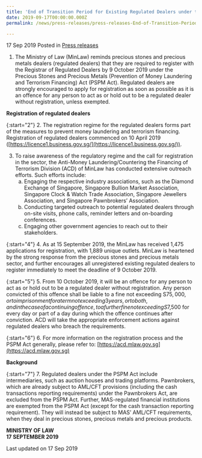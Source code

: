 ```yaml
---
title: 'End of Transition Period for Existing Regulated Dealers under the Precious Stones and Precious Metals (Prevention of Money Laundering and Terrorism Financing) Act'
date: 2019-09-17T00:00:00.000Z
permalink: /news/press-releases/press-releases-End-of-Transition-Period-for-Existing-Regulated-Dealers-under-the-Precious-Stones-and-Precious-Metals-Prevention-of-Money-Laundering-and-Terrorism-Financing-Act

---
```




17 Sep 2019 Posted in [Press releases](/news/press-releases)

1. The Ministry of Law (MinLaw) reminds precious stones and precious metals dealers (regulated dealers) that they are required to register with the Registrar of Regulated Dealers by 9 October 2019 under the Precious Stones and Precious Metals (Prevention of Money Laundering and Terrorism Financing) Act (PSPM Act). Regulated dealers are strongly encouraged to apply for registration as soon as possible as it is an offence for any person to act as or hold out to be a regulated dealer without registration, unless exempted.

**Registration of regulated dealers**

{:start="2"}
2. The registration regime for the regulated dealers forms part of the measures to prevent money laundering and terrorism financing. Registration of regulated dealers commenced on 10 April 2019 ([https://licence1.business.gov.sg/](https://licence1.business.gov.sg/)).

<ol start="3">
<li>To raise awareness of the regulatory regime and the call for registration in the sector, the Anti-Money Laundering/Countering the Financing of Terrorism Division (ACD) of MinLaw has conducted extensive outreach efforts. Such efforts include:

<ol style="list-style-type: lower-alpha">
<li>Engaging the respective industry associations, such as the Diamond Exchange of Singapore, Singapore Bullion Market Association, Singapore Clock & Watch Trade Association, Singapore Jewellers Association, and Singapore Pawnbrokers’ Association. </li>
<li> Conducting targeted outreach to potential regulated dealers through on-site visits, phone calls, reminder letters and on-boarding conferences. </li>
<li>Engaging other government agencies to reach out to their stakeholders. </li>
</ol>
</li>
</ol>

{:start="4"}
4. As at 15 September 2019, the MinLaw has received 1,475 applications for registration, with 1,889 unique outlets. MinLaw is heartened by the strong response from the precious stones and precious metals sector, and further encourages all unregistered existing regulated dealers to register immediately to meet the deadline of 9 October 2019.


{:start="5"}
5. From 10 October 2019, it will be an offence for any person to act as or hold out to be a regulated dealer without registration. Any person convicted of this offence shall be liable to a fine not exceeding S$75,000, or to imprisonment for a term not exceeding 3 years, or to both, and in the case of a continuing offence, to a further fine not exceeding S$7,500 for every day or part of a day during which the offence continues after conviction. ACD will take the appropriate enforcement actions against regulated dealers who breach the requirements.

 
{:start="6"}
6. For more information on the registration process and the PSPM Act generally, please refer to: [https://acd.mlaw.gov.sg](https://acd.mlaw.gov.sg)


**Background**

{:start="7"}
7. Regulated dealers under the PSPM Act include intermediaries, such as auction houses and trading platforms. Pawnbrokers, which are already subject to AML/CFT provisions (including the cash transactions reporting requirements) under the Pawnbrokers Act, are excluded from the PSPM Act. Further, MAS-regulated financial institutions are exempted from the PSPM Act (except for the cash transaction reporting requirement). They will instead be subject to MAS’ AML/CFT requirements, when they deal in precious stones, precious metals and precious products.

**MINISTRY OF LAW**  
**17 SEPTEMBER 2019** 


<p class="right-side-updated">Last updated on 17 Sep 2019
</p>
